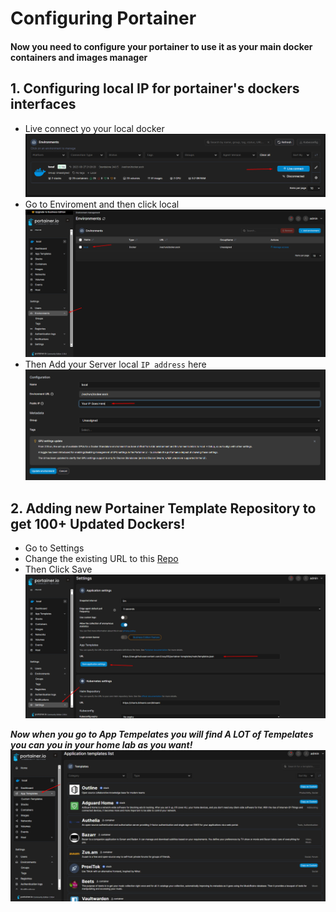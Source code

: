 # Configuring Portainer
#### Now you need to configure your portainer to use it as your main docker containers and images manager

## 1. Configuring local IP for portainer's dockers interfaces
- Live connect yo your local docker
![Alt text](Images\image-10.png)
- Go to Enviroment and then click local
![Alt text](Images\image-11.png)
- Then Add your Server local `IP address` here
![Alt text](Images\image-12.png)

## 2. Adding new Portainer Template Repository to get 100+ Updated Dockers!
- Go to Settings
- Change the existing URL to this [Repo](https://raw.githubusercontent.com/Lissy93/portainer-templates/main/templates.json)
- Then Click Save
![Alt text](Images\image-13.png)

***Now when you go to App Tempelates you will find A LOT of Tempelates you can you in your home lab as you want!***
![Alt text](Images\image-14.png)